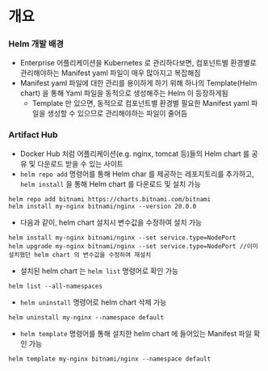 # 개요
### Helm 개발 배경
* Enterprise 어플리케이션을 Kubernetes 로 관리하다보면, 컴포넌트별 환경별로 관리해야하는 Manifest yaml 파일이 매우 많아지고 복잡해짐
* Manifest yaml 파일에 대한 관리를 용이하게 하기 위해 하나의 Template(Helm chart) 을 통해 Yaml 파일을 동적으로 생성해주는 Helm 이 등장하게됨
    * Template 만 있으면, 동적으로 컴포넌트별 환경별 필요한 Manifest yaml 파일을 생성할 수 있으므로 관리해야하는 파일이 줄어듬

### Artifact Hub
* Docker Hub 처럼 어플리케이션(e.g. nginx, tomcat 등)들의 Helm chart 를 공유 및 다운로드 받을 수 있는 사이트
* `helm repo add` 명령어를 통해 Helm char 를 제공하는 레포지토리를 추가하고, `helm install` 을 통해 Helm chart 를 다운로드 및 설치 가능

```shell
helm repo add bitnami https://charts.bitnami.com/bitnami
helm install my-nginx bitnami/nginx --version 20.0.0
```

* 다음과 같이, helm chart 설치시 변수값을 수정하여 설치 가능
```shell
helm install my-nginx bitnami/nginx --set service.type=NodePort
helm upgrade my-nginx bitnami/nginx --set service.type=NodePort //이미 설치했던 helm chart 의 변수값을 수정하여 재설치
```

* 설치된 helm chart 는 `helm list` 명령어로 확인 가능
```shell
helm list --all-namespaces
```

* `helm uninstall` 명령어로 helm chart 삭제 가능
```shell
helm uninstall my-nginx --namespace default
```

* `helm template` 명령어를 통해 설치한 helm chart 에 들어있는 Manifest 파일 확인 가능
```shell
helm template my-nginx bitnami/nginx --namespace default
```